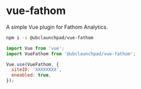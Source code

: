 # vue-fathom

A simple Vue plugin for Fathom Analytics.

```sh
npm i -s @ubclaunchpad/vue-fathom
```

```js
import Vue from 'vue';
import VueFathom from '@ubclaunchpad/vue-fathom';

Vue.use(VueFathom, {
  siteID: 'XXXXXXXX',
  eneabled: true,
});
```
